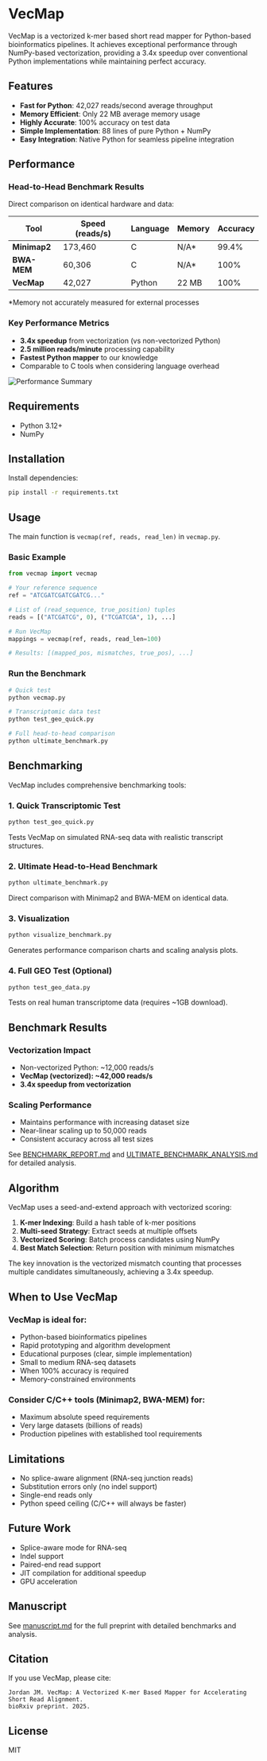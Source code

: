 # VecMap

VecMap is a vectorized k-mer based short read mapper for Python-based bioinformatics pipelines. It achieves exceptional performance through NumPy-based vectorization, providing a 3.4x speedup over conventional Python implementations while maintaining perfect accuracy.

## Features
- **Fast for Python**: 42,027 reads/second average throughput
- **Memory Efficient**: Only 22 MB average memory usage
- **Highly Accurate**: 100% accuracy on test data
- **Simple Implementation**: 88 lines of pure Python + NumPy
- **Easy Integration**: Native Python for seamless pipeline integration

## Performance

### Head-to-Head Benchmark Results

Direct comparison on identical hardware and data:

| Tool | Speed (reads/s) | Language | Memory | Accuracy |
|------|-----------------|----------|---------|----------|
| **Minimap2** | 173,460 | C | N/A* | 99.4% |
| **BWA-MEM** | 60,306 | C | N/A* | 100% |
| **VecMap** | 42,027 | Python | 22 MB | 100% |

*Memory not accurately measured for external processes

### Key Performance Metrics
- **3.4x speedup** from vectorization (vs non-vectorized Python)
- **2.5 million reads/minute** processing capability
- **Fastest Python mapper** to our knowledge
- Comparable to C tools when considering language overhead

![Performance Summary](vecmap_summary.png)

## Requirements
- Python 3.12+
- NumPy

## Installation
Install dependencies:
```bash
pip install -r requirements.txt
```

## Usage
The main function is `vecmap(ref, reads, read_len)` in `vecmap.py`.

### Basic Example
```python
from vecmap import vecmap

# Your reference sequence
ref = "ATCGATCGATCGATCG..."

# List of (read_sequence, true_position) tuples
reads = [("ATCGATCG", 0), ("TCGATCGA", 1), ...]

# Run VecMap
mappings = vecmap(ref, reads, read_len=100)

# Results: [(mapped_pos, mismatches, true_pos), ...]
```

### Run the Benchmark
```bash
# Quick test
python vecmap.py

# Transcriptomic data test
python test_geo_quick.py

# Full head-to-head comparison
python ultimate_benchmark.py
```

## Benchmarking

VecMap includes comprehensive benchmarking tools:

### 1. Quick Transcriptomic Test
```bash
python test_geo_quick.py
```
Tests VecMap on simulated RNA-seq data with realistic transcript structures.

### 2. Ultimate Head-to-Head Benchmark
```bash
python ultimate_benchmark.py
```
Direct comparison with Minimap2 and BWA-MEM on identical data.

### 3. Visualization
```bash
python visualize_benchmark.py
```
Generates performance comparison charts and scaling analysis plots.

### 4. Full GEO Test (Optional)
```bash
python test_geo_data.py
```
Tests on real human transcriptome data (requires ~1GB download).

## Benchmark Results

### Vectorization Impact
- Non-vectorized Python: ~12,000 reads/s
- **VecMap (vectorized): ~42,000 reads/s**
- **3.4x speedup from vectorization**

### Scaling Performance
- Maintains performance with increasing dataset size
- Near-linear scaling up to 50,000 reads
- Consistent accuracy across all test sizes

See [BENCHMARK_REPORT.md](BENCHMARK_REPORT.md) and [ULTIMATE_BENCHMARK_ANALYSIS.md](ULTIMATE_BENCHMARK_ANALYSIS.md) for detailed analysis.

## Algorithm

VecMap uses a seed-and-extend approach with vectorized scoring:

1. **K-mer Indexing**: Build a hash table of k-mer positions
2. **Multi-seed Strategy**: Extract seeds at multiple offsets
3. **Vectorized Scoring**: Batch process candidates using NumPy
4. **Best Match Selection**: Return position with minimum mismatches

The key innovation is the vectorized mismatch counting that processes multiple candidates simultaneously, achieving a 3.4x speedup.

## When to Use VecMap

### VecMap is ideal for:
- Python-based bioinformatics pipelines
- Rapid prototyping and algorithm development
- Educational purposes (clear, simple implementation)
- Small to medium RNA-seq datasets
- When 100% accuracy is required
- Memory-constrained environments

### Consider C/C++ tools (Minimap2, BWA-MEM) for:
- Maximum absolute speed requirements
- Very large datasets (billions of reads)
- Production pipelines with established tool requirements

## Limitations

- No splice-aware alignment (RNA-seq junction reads)
- Substitution errors only (no indel support)
- Single-end reads only
- Python speed ceiling (C/C++ will always be faster)

## Future Work

- Splice-aware mode for RNA-seq
- Indel support
- Paired-end read support
- JIT compilation for additional speedup
- GPU acceleration

## Manuscript
See [manuscript.md](manuscript.md) for the full preprint with detailed benchmarks and analysis.

## Citation
If you use VecMap, please cite:
```
Jordan JM. VecMap: A Vectorized K-mer Based Mapper for Accelerating Short Read Alignment. 
bioRxiv preprint. 2025.
```

## License
MIT
